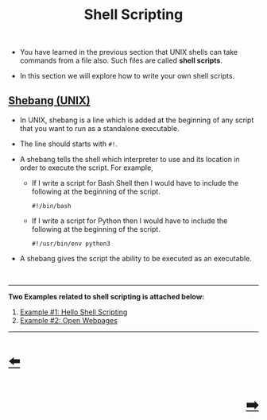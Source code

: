 <h1 align="center">
Shell Scripting
</h1>
</br>
<ul>
<li>
<p>You have learned in the previous section that UNIX shells can take commands from a file also. Such files are called <strong>shell scripts</strong>.</p>
</li>
<li>
<p>In this section we will explore how to write your own shell scripts.</p>
</li>
</ul>
<h2 id="shebang-unix"><a class="header" href="#shebang-unix">Shebang (UNIX)</a></h2>
<ul>
<li>
<p>In UNIX, shebang is a line which is added at the beginning of any script that you want to run as a standalone executable.</p>
</li>
<li>
<p>The line should starts with <code>#!</code>.</p>
</li>
<li>
<p>A shebang tells the shell which interpreter to use and its location in order to execute the script. For example,</p>
<ul>
<li>
<p>If I write a script for Bash Shell then I would have to include the following at the beginning of the script.</p>
<pre><code class="language-sh">#!/bin/bash
</code></pre>
</li>
<li>
<p>If I write a script for Python then I would have to include the following at the beginning of the script.</p>
<pre><code class="language-sh">#!/usr/bin/env python3
</code></pre>
</li>
</ul>
</li>
<li>
<p>A shebang gives the script the ability to be executed as an executable.</p>
</li>
</ul>
</br>
<hr />
<p><strong>Two Examples related to shell scripting is attached below:</strong></p>
<ol>
<li><a href="Shell_Scripting/Example_1.md">Example #1: Hello Shell Scripting</a></li>
<li><a href="Shell_Scripting/Example_2.md"">Example #2: Open Webpages</a></li>
</ol>
<hr />

<h1 align="left">
<a href="File_Command.md">⬅️</a>
</h1>
<h1 align="right">
<a href="Shell_Scripting/Example_1.md">➡️</a>
</h1>
